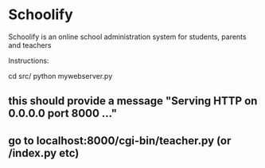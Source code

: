 # Schoolify

Schoolify is an online school administration system for students, parents and teachers

Instructions:


cd src/
python mywebserver.py
## this should provide a message "Serving HTTP on 0.0.0.0 port 8000 ..." ##
## go to localhost:8000/cgi-bin/teacher.py (or /index.py etc) ##

